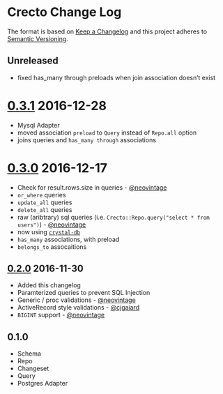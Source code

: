 # Crecto Change Log

The format is based on [Keep a Changelog](http://keepachangelog.com/) 
and this project adheres to [Semantic Versioning](http://semver.org/).

## Unreleased
* fixed has_many through preloads when join association doesn’t exist

# [0.3.1] 2016-12-28
* Mysql Adapter
* moved association `preload` to `Query` instead of `Repo.all` option
* joins queries and `has_many through` associations

# [0.3.0] 2016-12-17
* Check for result.rows.size in queries - [@neovintage](https://github.com/neovintage)
* `or_where` queries
* `update_all` queries
* `delete_all` queries
* raw (aribtrary) sql queries (i.e. `Crecto::Repo.query("select * from users")`) - [@neovintage](https://github.com/neovintage)
* now using [`crystal-db`](https://github.com/crystal-lang/crystal-db)
* `has_many` associations, with preload
* `belongs_to` assocaitions

## [0.2.0] 2016-11-30
* Added this changelog
* Paramterized queries to prevent SQL Injection
* Generic / proc validations - [@neovintage](https://github.com/neovintage)
* ActiveRecord style validations - [@cjgajard](https://github.com/cjgajard)
* `BIGINT` support - [@neovintage](https://github.com/neovintage)

## 0.1.0
* Schema
* Repo
* Changeset
* Query
* Postgres Adapter

[0.3.1]: https://github.com/fridgerator/crecto/compare/v0.3.0...v0.3.1
[0.3.0]: https://github.com/fridgerator/crecto/compare/v0.2.0...v0.3.0
[0.2.0]: https://github.com/fridgerator/crecto/compare/0.1.0...v0.2.0
